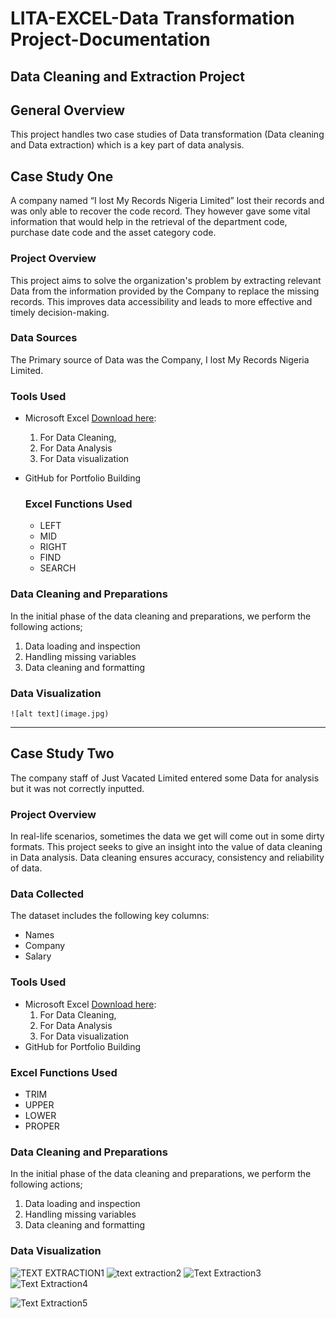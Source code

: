 # LITA-EXCEL-Data Transformation Project-Documentation

## Data Cleaning and Extraction Project

## General Overview 

This project handles two case studies of Data transformation (Data cleaning and Data extraction) which is a key part of data analysis.

## Case Study One
 A company named “I lost My Records Nigeria Limited” lost their records and was only able to recover the code record. They however gave some vital information that would help in the retrieval of the department code, purchase date code and the asset category code.
 
 ### Project Overview
This project aims to solve the organization's problem by extracting relevant Data from the information provided by the Company to replace the missing records. This improves data accessibility and leads to more effective and timely decision-making.

### Data Sources 

The Primary source of Data was the Company, I lost My Records Nigeria Limited.


### Tools Used

- Microsoft Excel [Download here](https://www.microsoft.com/en-us/microsoft-365/download-office):
    1. For Data Cleaning,
    2. For Data Analysis
    3. For Data visualization
- GitHub for Portfolio Building

  ### Excel Functions Used
  - LEFT
  - MID
  - RIGHT
  - FIND
  - SEARCH

### Data Cleaning and Preparations

In the initial phase of the data cleaning and preparations, we perform the following actions;
  1. Data loading and inspection
  2. Handling missing variables
  3. Data cleaning and formatting




### Data Visualization
	![alt text](image.jpg)



 ---

## Case Study Two

The company staff of Just Vacated Limited entered some Data for analysis but it was not correctly inputted.

### Project Overview

 In real-life scenarios, sometimes the data we get will come out in some dirty formats. This project seeks to give an insight into the value of data cleaning in Data analysis. Data cleaning ensures accuracy, consistency and reliability of data.

 ### Data Collected
The dataset includes the following key columns:
- Names
- Company
- Salary

### Tools Used

- Microsoft Excel [Download here](https://www.microsoft.com/en-us/microsoft-365/download-office):
    1. For Data Cleaning,
    2. For Data Analysis
    3. For Data visualization
- GitHub for Portfolio Building

### Excel Functions Used
- TRIM 
- UPPER
- LOWER
- PROPER

### Data Cleaning and Preparations

In the initial phase of the data cleaning and preparations, we perform the following actions;
  1. Data loading and inspection
  2. Handling missing variables
  3. Data cleaning and formatting


### Data Visualization

![TEXT EXTRACTION1](https://github.com/user-attachments/assets/bdf4ad52-d001-48c5-a98a-141d599c1d1e)
![text extraction2](https://github.com/user-attachments/assets/7bf3d4ca-222c-42c2-8df5-6a40c75e9205)
![Text Extraction3](https://github.com/user-attachments/assets/1e23e7d6-4e67-488b-8bb0-a5577435e9ec)
![Text Extraction4](https://github.com/user-attachments/assets/08e848d7-25db-4f3d-9a5d-7366513288b8)

![Text Extraction5](https://github.com/user-attachments/assets/47e9d4e7-7fa9-4a17-9e7f-dfecd9d151e3)


